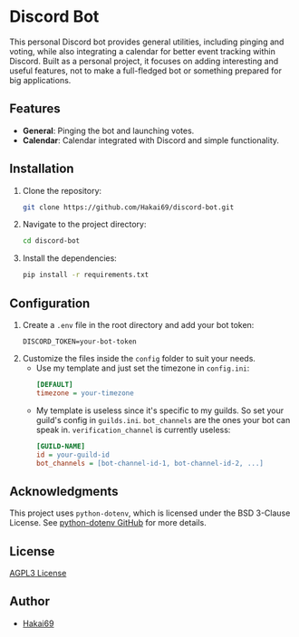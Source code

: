 # Discord Bot

This personal Discord bot provides general utilities, including pinging and 
voting, while also integrating a calendar for better event tracking within 
Discord. Built as a personal project, it focuses on adding interesting and 
useful features, not to make a full-fledged bot or something prepared for big 
applications.

## Features

- **General**: Pinging the bot and launching votes.
- **Calendar**: Calendar integrated with Discord and simple functionality.

## Installation

1. Clone the repository:
    ```bash
    git clone https://github.com/Hakai69/discord-bot.git
    ```
2. Navigate to the project directory:
    ```bash
    cd discord-bot
    ```
3. Install the dependencies:
    ```bash
    pip install -r requirements.txt
    ```

## Configuration

1. Create a `.env` file in the root directory and add your bot token:
    ```
    DISCORD_TOKEN=your-bot-token
    ```
2. Customize the files inside the `config` folder to suit your needs.
    - Use my template and just set the timezone in `config.ini`:
        ```ini
        [DEFAULT]
        timezone = your-timezone
        ```
    - My template is useless since it's specific to my guilds. So set your 
    guild's config in `guilds.ini`. `bot_channels` are the ones your bot can 
    speak in. `verification_channel` is currently useless:
        ```ini
        [GUILD-NAME]
        id = your-guild-id
        bot_channels = [bot-channel-id-1, bot-channel-id-2, ...]
        ```

## Acknowledgments

This project uses `python-dotenv`, which is licensed under the BSD 3-Clause License.
See [python-dotenv GitHub](https://github.com/theskumar/python-dotenv) for more details.

## License

[AGPL3 License](LICENSE)

## Author

- [Hakai69](https://github.com/Hakai69)
